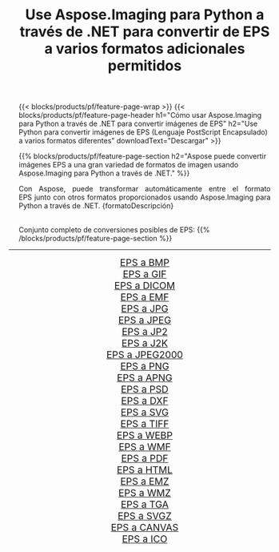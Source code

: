 ﻿---
title: Use Aspose.Imaging para Python a través de .NET para convertir de EPS a varios formatos adicionales permitidos 
weight: 3920
url: /es/python-net/conversion/from/eps/ 
lang: es
langdirlevel: 2
locales: zh-hans,ja,it,ru,de,es,fr,nl,id,lt,pl,pt,vi,tr,ko,zh-hant,ar,hi,th,sv,cs,uk,he
description: Puede transformar rápidamente de EPS(Lenguaje PostScript Encapsulado) a varios formatos usando Aspose.Imaging para Python a través de .NET.
---

{{< blocks/products/pf/feature-page-wrap >}}
{{< blocks/products/pf/feature-page-header h1="Cómo usar Aspose.Imaging para Python a través de .NET para convertir imágenes de EPS" h2="Use Python para convertir imágenes de EPS (Lenguaje PostScript Encapsulado) a varios formatos diferentes" downloadText="Descargar" >}}


{{% blocks/products/pf/feature-page-section  h2="Aspose puede convertir imágenes EPS a una gran variedad de formatos de imagen usando Aspose.Imaging para Python a través de .NET." %}}
<p align=justify>Con Aspose, puede transformar automáticamente entre el formato EPS junto con otros formatos proporcionados usando Aspose.Imaging para Python a través de .NET. {formatoDescripción}</p>
<br/>
Conjunto completo de conversiones posibles de EPS:
{{% /blocks/products/pf/feature-page-section %}}
<div class="container-fluid productfamilypage bg-gray">
    <div class="convertypes bg-gray agp-content section">
        <div class="container">
		<hr style="margin-left:-20px;"/>
		<div class="row other-converters" style="gap: 10px;font-size: 19px;text-align:center;">
		    <div class='col-md-2 other-converter remove-lp remove-rp'><a href="/imaging/es/python-net/conversion/eps-to-bmp/" style="padding:15px;">EPS a BMP</a></div><div class='col-md-2 other-converter remove-lp remove-rp'><a href="/imaging/es/python-net/conversion/eps-to-gif/" style="padding:15px;">EPS a GIF</a></div><div class='col-md-2 other-converter remove-lp remove-rp'><a href="/imaging/es/python-net/conversion/eps-to-dicom/" style="padding:15px;">EPS a DICOM</a></div><div class='col-md-2 other-converter remove-lp remove-rp'><a href="/imaging/es/python-net/conversion/eps-to-emf/" style="padding:15px;">EPS a EMF</a></div><div class='col-md-2 other-converter remove-lp remove-rp'><a href="/imaging/es/python-net/conversion/eps-to-jpg/" style="padding:15px;">EPS a JPG</a></div><div class='col-md-2 other-converter remove-lp remove-rp'><a href="/imaging/es/python-net/conversion/eps-to-jpeg/" style="padding:15px;">EPS a JPEG</a></div><div class='col-md-2 other-converter remove-lp remove-rp'><a href="/imaging/es/python-net/conversion/eps-to-jp2/" style="padding:15px;">EPS a JP2</a></div><div class='col-md-2 other-converter remove-lp remove-rp'><a href="/imaging/es/python-net/conversion/eps-to-j2k/" style="padding:15px;">EPS a J2K</a></div><div class='col-md-2 other-converter remove-lp remove-rp'><a href="/imaging/es/python-net/conversion/eps-to-jpeg2000/" style="padding:15px;">EPS a JPEG2000</a></div><div class='col-md-2 other-converter remove-lp remove-rp'><a href="/imaging/es/python-net/conversion/eps-to-png/" style="padding:15px;">EPS a PNG</a></div><div class='col-md-2 other-converter remove-lp remove-rp'><a href="/imaging/es/python-net/conversion/eps-to-apng/" style="padding:15px;">EPS a APNG</a></div><div class='col-md-2 other-converter remove-lp remove-rp'><a href="/imaging/es/python-net/conversion/eps-to-psd/" style="padding:15px;">EPS a PSD</a></div><div class='col-md-2 other-converter remove-lp remove-rp'><a href="/imaging/es/python-net/conversion/eps-to-dxf/" style="padding:15px;">EPS a DXF</a></div><div class='col-md-2 other-converter remove-lp remove-rp'><a href="/imaging/es/python-net/conversion/eps-to-svg/" style="padding:15px;">EPS a SVG</a></div><div class='col-md-2 other-converter remove-lp remove-rp'><a href="/imaging/es/python-net/conversion/eps-to-tiff/" style="padding:15px;">EPS a TIFF</a></div><div class='col-md-2 other-converter remove-lp remove-rp'><a href="/imaging/es/python-net/conversion/eps-to-webp/" style="padding:15px;">EPS a WEBP</a></div><div class='col-md-2 other-converter remove-lp remove-rp'><a href="/imaging/es/python-net/conversion/eps-to-wmf/" style="padding:15px;">EPS a WMF</a></div><div class='col-md-2 other-converter remove-lp remove-rp'><a href="/imaging/es/python-net/conversion/eps-to-pdf/" style="padding:15px;">EPS a PDF</a></div><div class='col-md-2 other-converter remove-lp remove-rp'><a href="/imaging/es/python-net/conversion/eps-to-html/" style="padding:15px;">EPS a HTML</a></div><div class='col-md-2 other-converter remove-lp remove-rp'><a href="/imaging/es/python-net/conversion/eps-to-emz/" style="padding:15px;">EPS a EMZ</a></div><div class='col-md-2 other-converter remove-lp remove-rp'><a href="/imaging/es/python-net/conversion/eps-to-wmz/" style="padding:15px;">EPS a WMZ</a></div><div class='col-md-2 other-converter remove-lp remove-rp'><a href="/imaging/es/python-net/conversion/eps-to-tga/" style="padding:15px;">EPS a TGA</a></div><div class='col-md-2 other-converter remove-lp remove-rp'><a href="/imaging/es/python-net/conversion/eps-to-svgz/" style="padding:15px;">EPS a SVGZ</a></div><div class='col-md-2 other-converter remove-lp remove-rp'><a href="/imaging/es/python-net/conversion/eps-to-canvas/" style="padding:15px;">EPS a CANVAS</a></div><div class='col-md-2 other-converter remove-lp remove-rp'><a href="/imaging/es/python-net/conversion/eps-to-ico/" style="padding:15px;">EPS a ICO</a></div>
                </div>
        </div>
    </div>
</div>
<br/>

